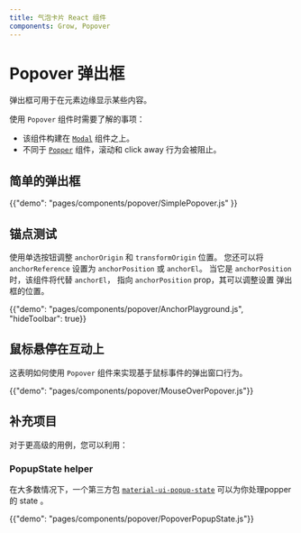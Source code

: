 ```yaml
---
title: 气泡卡片 React 组件
components: Grow, Popover
---
```


# Popover 弹出框

<p class="description">弹出框可用于在元素边缘显示某些内容。</p>

使用 `Popover` 组件时需要了解的事项：

- 该组件构建在 [`Modal`](/components/modal/) 组件之上。
- 不同于 [`Popper`](/components/popper/) 组件，滚动和 click away 行为会被阻止。

## 简单的弹出框

{{"demo": "pages/components/popover/SimplePopover.js" }}

## 锚点测试

使用单选按钮调整 `anchorOrigin` 和 `transformOrigin` 位置。 您还可以将 `anchorReference` 设置为 `anchorPosition` 或 `anchorEl`。 当它是 `anchorPosition` 时，该组件将代替 `anchorEl`， 指向 `anchorPosition` prop，其可以调整设置 弹出框的位置。

{{"demo": "pages/components/popover/AnchorPlayground.js", "hideToolbar": true}}

## 鼠标悬停在互动上

这表明如何使用 `Popover` 组件来实现基于鼠标事件的弹出窗口行为。

{{"demo": "pages/components/popover/MouseOverPopover.js"}}

## 补充项目

对于更高级的用例，您可以利用：

### PopupState helper

在大多数情况下，一个第三方包 [`material-ui-popup-state`](https://github.com/jcoreio/material-ui-popup-state) 可以为你处理popper 的 state 。

{{"demo": "pages/components/popover/PopoverPopupState.js"}}